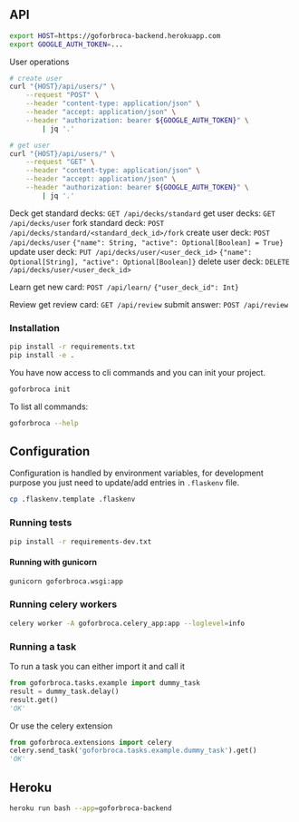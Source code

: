 ## API

```bash
export HOST=https://goforbroca-backend.herokuapp.com
export GOOGLE_AUTH_TOKEN=...
```

User operations
```bash
# create user
curl "{HOST}/api/users/" \
    --request "POST" \
    --header "content-type: application/json" \
    --header "accept: application/json" \
    --header "authorization: bearer ${GOOGLE_AUTH_TOKEN}" \
        | jq '.'

# get user
curl "{HOST}/api/users/" \
    --request "GET" \
    --header "content-type: application/json" \
    --header "accept: application/json" \
    --header "authorization: bearer ${GOOGLE_AUTH_TOKEN}" \
        | jq '.'
```

Deck
get standard decks: `GET /api/decks/standard`
get user decks: `GET /api/decks/user`
fork standard deck: `POST /api/decks/standard/<standard_deck_id>/fork`
create user deck: `POST /api/decks/user` `{"name": String, "active": Optional[Boolean] = True}`
update user deck: `PUT /api/decks/user/<user_deck_id>` `{"name": Optional[String], "active": Optional[Boolean]}`
delete user deck: `DELETE /api/decks/user/<user_deck_id>`

Learn
get new card: `POST /api/learn/` `{"user_deck_id": Int}`

Review
get review card: `GET /api/review`
submit answer: `POST /api/review`


### Installation

```bash
pip install -r requirements.txt
pip install -e .
```

You have now access to cli commands and you can init your project.

```bash
goforbroca init
```

To list all commands:
```bash
goforbroca --help
```

## Configuration

Configuration is handled by environment variables, for development purpose you just need to update/add entries in `.flaskenv` file.

```bash
cp .flaskenv.template .flaskenv
```

### Running tests

```bash
pip install -r requirements-dev.txt
```

#### Running with gunicorn

```bash
gunicorn goforbroca.wsgi:app
```

### Running celery workers

```bash
celery worker -A goforbroca.celery_app:app --loglevel=info
```

### Running a task

To run a task you can either import it and call it

```python
from goforbroca.tasks.example import dummy_task
result = dummy_task.delay()
result.get()
'OK'
```

Or use the celery extension

```python
from goforbroca.extensions import celery
celery.send_task('goforbroca.tasks.example.dummy_task').get()
'OK'
```

## Heroku

```bash
heroku run bash --app=goforbroca-backend
```
